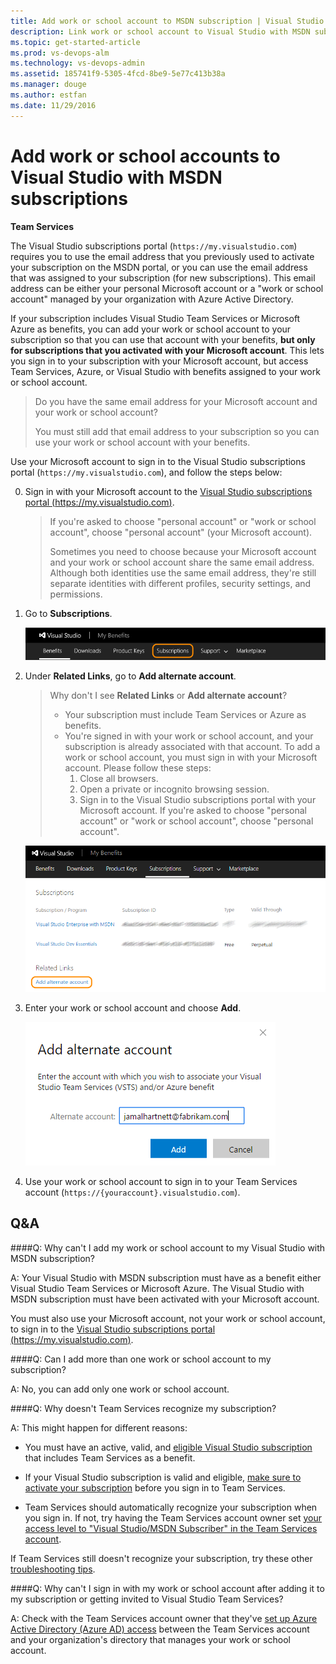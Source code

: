 ```yaml
---
title: Add work or school account to MSDN subscription | Visual Studio Team Services
description: Link work or school account to Visual Studio with MSDN subscriptions for use with Visual Studio Team Services
ms.topic: get-started-article
ms.prod: vs-devops-alm
ms.technology: vs-devops-admin
ms.assetid: 185741f9-5305-4fcd-8be9-5e77c413b38a
ms.manager: douge
ms.author: estfan
ms.date: 11/29/2016
---
```


#   Add work or school accounts to Visual Studio with MSDN subscriptions

**Team Services**

The Visual Studio subscriptions portal (```https://my.visualstudio.com```) requires you to use 
the email address that you previously used to activate your subscription on the MSDN portal, or you can 
use the email address that was assigned to your subscription (for new subscriptions). 
This email address can be either your personal Microsoft account 
or a "work or school account" managed by your organization with Azure Active Directory.

If your subscription includes Visual Studio Team Services or Microsoft Azure as benefits, 
you can add your work or school account to your subscription so that you can use that account with your benefits, 
**but only for subscriptions that you activated with your Microsoft account**. 
This lets you sign in to your subscription with your Microsoft account, 
but access Team Services, Azure, or Visual Studio with benefits assigned to your work or school account.

> Do you have the same email address for your Microsoft account and your work or school account?
>
> You must still add that email address to your subscription 
> so you can use your work or school account with your benefits. 

Use your Microsoft account to sign in to the Visual Studio subscriptions portal (```https://my.visualstudio.com```), 
and follow the steps below:

<a name="my-visualstudio-com"></a>

0.	Sign in with your Microsoft account to the 
[Visual Studio subscriptions portal (https://my.visualstudio.com)](https://my.visualstudio.com).

	> If you're asked to choose "personal account" 
	> or "work or school account", choose "personal account" (your Microsoft account). 
	>
	> Sometimes you need to choose because your Microsoft account and your work or school 
	> account share the same email address.  Although both identities use the same email address, 
	> they're still separate identities with different profiles, security settings, and permissions.

0.	Go to **Subscriptions**.

	![Choose Subscriptions](_img/link-msdn-subscription/choose-subscriptions-my-visual-studio-com-portal.png)

0.	Under **Related Links**, go to **Add alternate account**.

	> Why don't I see **Related Links** or **Add alternate account**? 
	>  * Your subscription must include Team Services or Azure as benefits.
	>  * You're signed in with your work or school account, 
	>  and your subscription is already associated with that account.  To
	>  add a work or school account, you must sign in with your Microsoft account.  Please 
	>  follow these steps: 
	>    1. Close all browsers.
	>    2. Open a private or incognito browsing session.
	>    3. Sign in to the Visual Studio subscriptions portal with your Microsoft account.  If 
	>    you're asked to choose "personal account" or "work or school account", choose "personal account".

	![Under Related Links, go to Add alternate account](_img/link-msdn-subscription/add-alternate-account-my-visual-studio-com-portal.png)

0.	Enter your work or school account and choose **Add**.

	![Enter your work or school account](_img/link-msdn-subscription/enter-alternate-account-my-visual-studio-com-portal.png)

0.	Use your work or school account to sign in to your Team Services 
account (```https://{youraccount}.visualstudio.com```).


##  Q&A

####Q:  Why can't I add my work or school account to my Visual Studio with MSDN subscription?

A:  Your Visual Studio with MSDN subscription must have as a benefit either Visual Studio Team Services or 
Microsoft Azure.  The Visual Studio with MSDN subscription must have been activated with your Microsoft account. 

You must also use your Microsoft account, not your work or school account, to sign in to the 
[Visual Studio subscriptions portal (https://my.visualstudio.com)](https://my.visualstudio.com).

####Q:  Can I add more than one work or school account to my subscription?

A:  No, you can add only one work or school account.

<a name="unconfirmed-subscription"></a>
####Q:  Why doesn't Team Services recognize my subscription?

A:	This might happen for different reasons: 

*	You must have an active, valid, and 
[eligible Visual Studio subscription](../accounts/faq-add-delete-users.md#EligibleMSDNSubscriptions) 
that includes Team Services as a benefit.

*	If your Visual Studio subscription is valid and eligible, 
[make sure to activate your subscription](https://support.microsoft.com/en-us/kb/3011409) 
before you sign in to Team Services. 

*	Team Services should automatically recognize your subscription when you sign in. 
If not, try having the Team Services account owner set 
[your access level to "Visual Studio/MSDN Subscriber" in the Team Services account](../accounts/add-account-users-assign-access-levels.md). 

If Team Services still doesn't recognize your subscription, try these other 
[troubleshooting tips](http://blogs.msdn.com/b/visualstudioalm/archive/2014/03/19/visual-studio-online-best-practices-troubleshooting-issues-with-the-quot-eligible-msdn-subscriber-license-type.aspx).

####Q:  Why can't I sign in with my work or school account after adding it to my subscription or getting invited to Visual Studio Team Services?

A:  Check with the Team Services account owner that they've 
[set up Azure Active Directory (Azure AD) access](../accounts/access-with-azure-ad.md) 
between the Team Services account and your organization's 
directory that manages your work or school account.
